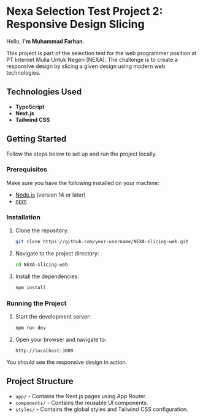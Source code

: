 # Nexa Selection Test Project 2: Responsive Design Slicing

Hello, **I'm Muhammad Farhan**.

This project is part of the selection test for the web programmer position at PT Internet Mulia Untuk Negeri (NEXA). The challenge is to create a responsive design by slicing a given design using modern web technologies.

## Technologies Used

- **TypeScript**
- **Next.js**
- **Tailwind CSS**

## Getting Started

Follow the steps below to set up and run the project locally.

### Prerequisites

Make sure you have the following installed on your machine:

- [Node.js](https://nodejs.org/) (version 14 or later)
- [npm](https://www.npmjs.com/)

### Installation

1. Clone the repository:

   ```sh
   git clone https://github.com/your-username/NEXA-slicing-web.git
   ```

2. Navigate to the project directory:

   ```sh
   cd NEXA-slicing-web
   ```

3. Install the dependencies:
   ```sh
   npm install
   ```

### Running the Project

1. Start the development server:

   ```sh
   npm run dev
   ```

2. Open your browser and navigate to:
   ```
   http://localhost:3000
   ```

You should see the responsive design in action.

## Project Structure

- `app/` - Contains the Next.js pages using App Router.
- `components/` - Contains the reusable UI components.
- `styles/` - Contains the global styles and Tailwind CSS configuration.
